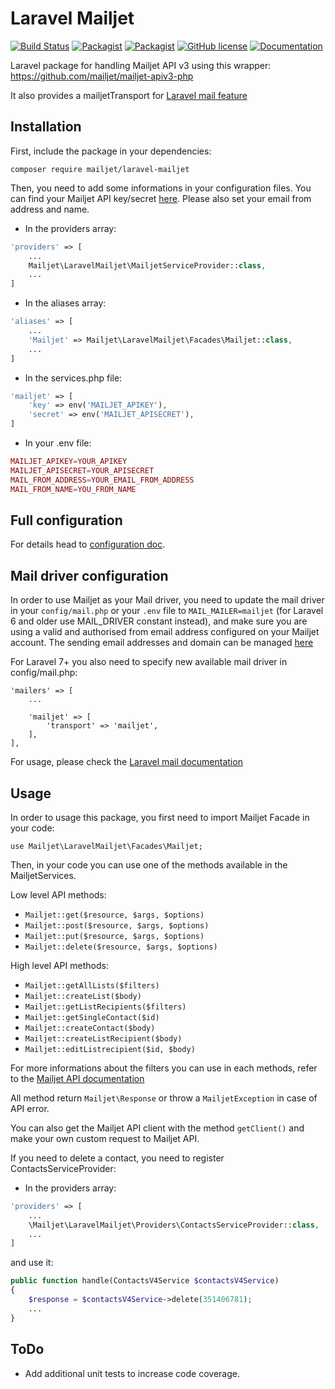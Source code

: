 # Laravel Mailjet

[![Build Status](https://travis-ci.org/mailjet/laravel-mailjet.svg?branch=master)](https://travis-ci.org/mailjet/laravel-mailjet)
[![Packagist](https://img.shields.io/packagist/v/mailjet/laravel-mailjet.svg)](https://packagist.org/packages/mailjet/laravel-mailjet)
[![Packagist](https://img.shields.io/packagist/dt/mailjet/laravel-mailjet.svg)](https://packagist.org/packages/mailjet/laravel-mailjet)
[![GitHub license](https://img.shields.io/badge/license-MIT-blue.svg)](https://github.com/mailjet/laravel-mailjet/blob/master/LICENSE.md)
[![Documentation](https://img.shields.io/badge/documentation-gh--pages-blue.svg)](https://mailjet.github.io/laravel-mailjet/)

Laravel package for handling Mailjet API v3 using this wrapper: <https://github.com/mailjet/mailjet-apiv3-php>

It also provides a mailjetTransport for [Laravel mail feature](https://laravel.com/docs/master/mail)

## Installation

First, include the package in your dependencies:

    composer require mailjet/laravel-mailjet

Then, you need to add some informations in your configuration files. You can find your Mailjet API key/secret [here](https://app.mailjet.com/account/api_keys).
Please also set your email from address and name.

-   In the providers array:

```php
'providers' => [
    ...
    Mailjet\LaravelMailjet\MailjetServiceProvider::class,
    ...
]
```

-   In the aliases array:

```php
'aliases' => [
    ...
    'Mailjet' => Mailjet\LaravelMailjet\Facades\Mailjet::class,
    ...
]
```

-   In the services.php file:

```php
'mailjet' => [
    'key' => env('MAILJET_APIKEY'),
    'secret' => env('MAILJET_APISECRET'),
]
```

-   In your .env file:

```php
MAILJET_APIKEY=YOUR_APIKEY
MAILJET_APISECRET=YOUR_APISECRET
MAIL_FROM_ADDRESS=YOUR_EMAIL_FROM_ADDRESS
MAIL_FROM_NAME=YOU_FROM_NAME
```

## Full configuration

For details head to [configuration doc](docs/configuration.md).

## Mail driver configuration

In order to use Mailjet as your Mail driver, you need to update the mail driver in your `config/mail.php` or your `.env` file to `MAIL_MAILER=mailjet` (for Laravel 6 and older use MAIL_DRIVER constant instead), and make sure you are using a valid and authorised from email address configured on your Mailjet account. The sending email addresses and domain can be managed [here](https://app.mailjet.com/account/sender)

For Laravel 7+ you also need to specify new available mail driver in config/mail.php:

```
'mailers' => [
    ...

    'mailjet' => [
        'transport' => 'mailjet',
    ],
],
```

For usage, please check the [Laravel mail documentation](https://laravel.com/docs/master/mail)

## Usage

In order to usage this package, you first need to import Mailjet Facade in your code:

    use Mailjet\LaravelMailjet\Facades\Mailjet;

Then, in your code you can use one of the methods available in the MailjetServices.

Low level API methods:

-   `Mailjet::get($resource, $args, $options)`
-   `Mailjet::post($resource, $args, $options)`
-   `Mailjet::put($resource, $args, $options)`
-   `Mailjet::delete($resource, $args, $options)`

High level API methods:

-   `Mailjet::getAllLists($filters)`
-   `Mailjet::createList($body)`
-   `Mailjet::getListRecipients($filters)`
-   `Mailjet::getSingleContact($id)`
-   `Mailjet::createContact($body)`
-   `Mailjet::createListRecipient($body)`
-   `Mailjet::editListrecipient($id, $body)`

For more informations about the filters you can use in each methods, refer to the [Mailjet API documentation](https://dev.mailjet.com/email-api/v3/apikey/)

All method return `Mailjet\Response` or throw a `MailjetException` in case of API error.

You can also get the Mailjet API client with the method `getClient()` and make your own custom request to Mailjet API.

If you need to delete a contact, you need to register ContactsServiceProvider:

-   In the providers array:

```php
'providers' => [
    ...
    \Mailjet\LaravelMailjet\Providers\ContactsServiceProvider::class,
    ...
]
```

and use it:

```php
public function handle(ContactsV4Service $contactsV4Service)
{
    $response = $contactsV4Service->delete(351406781);
    ...
}
```

## ToDo

-   Add additional unit tests to increase code coverage.
